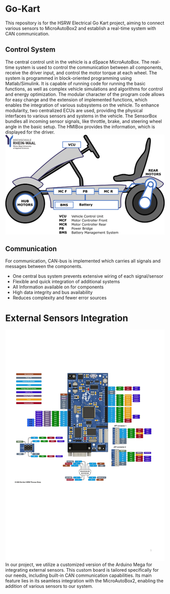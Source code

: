 # Go-Kart
This repository is for the HSRW Electrical Go Kart project, aiming to connect various sensors to MicroAutoBox2 and establish a real-time system with CAN communication.

## Control System
The central control unit in the vehicle is a dSpace MicroAutoBox. The real-time system is used to control the communication between all components, receive the driver input, and control the motor torque at each wheel. The system is programmed in block-oriented programming using Matlab/Simulink. It is capable of running code for running the basic functions, as well as complex vehicle simulations and algorithms for control and energy optimization. The modular character of the program code allows for easy change and the extension of implemented functions, which enables the integration of various subsystems on the vehicle. To enhance modularity, two centralized ECUs are used, providing the physical interfaces to various sensors and systems in the vehicle. The SensorBox bundles all incoming sensor signals, like throttle, brake, and steering wheel angle in the basic setup. The HMIBox provides the information, which is displayed for the driver.
![image](images/scheme.png)

## Communication
For communication, CAN-bus is implemented which carries all signals and messages between the components.
- One central bus system prevents extensive wiring of each signal/sensor
- Flexible and quick integration of additional systems
- All Information available on for components
- High data integrity and bus availability
- Reduces complexity and fewer error sources

# External Sensors Integration
![image](images/pins.png)
In our project, we utilize a customized version of the Arduino Mega for integrating external sensors. This custom board is tailored specifically for our needs, including built-in CAN communication capabilities. Its main feature lies in its seamless integration with the MicroAutoBox2, enabling the addition of various sensors to our system.
